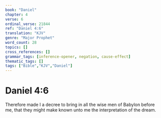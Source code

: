 ```yaml
---
book: "Daniel"
chapter: 4
verse: 6
ordinal_verse: 21844
ref: "Daniel 4:6"
translation: "KJV"
genre: "Major Prophet"
word_count: 28
topics: []
cross_references: []
grammar_tags: [inference-opener, negation, cause-effect]
thematic_tags: []
tags: ["Bible","KJV","Daniel"]
---
```


# Daniel 4:6

Therefore made I a decree to bring in all the wise men of Babylon before me, that they might make known unto me the interpretation of the dream.
